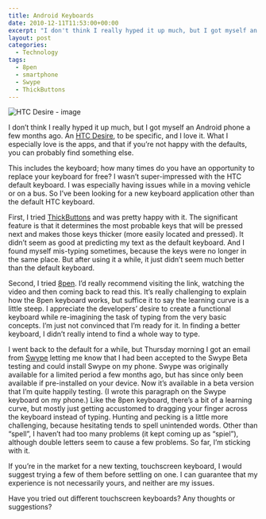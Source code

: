 ```yaml
---
title: Android Keyboards
date: 2010-12-11T11:53:00+00:00
excerpt: "I don't think I really hyped it up much, but I got myself an Android phone a few months ago. An HTC Desire, to be"
layout: post
categories:
  - Technology
tags:
  - 8pen
  - smartphone
  - Swype
  - ThickButtons
---
```

<img class="alignleft" title="HTC Desire" src="https://dv8b8dkxht4vb.cloudfront.net/img/htc-desire.jpg" alt="HTC Desire - image" />

I don’t think I really hyped it up much, but I got myself an Android phone a few months ago. An [HTC Desire](http://www.htc.com/www/product/desire/overview.html), to be specific, and I love it. What I especially love is the apps, and that if you’re not happy with the defaults, you can probably find something else.

This includes the keyboard; how many times do you have an opportunity to replace your keyboard for free? I wasn’t super-impressed with the HTC default keyboard. I was especially having issues while in a moving vehicle or on a bus. So I’ve been looking for a new keyboard application other than the default HTC keyboard.

First, I tried [ThickButtons](http://www.thickbuttons.com/) and was pretty happy with it. The significant feature is that it determines the most probable keys that will be pressed next and makes those keys thicker (more easily located and pressed). It didn’t seem as good at predicting my text as the default keyboard. And I found myself mis-typing sometimes, because the keys were no longer in the same place. But after using it a while, it just didn’t seem much better than the default keyboard.

Second, I tried [8pen](http://www.the8pen.com/). I’d really recommend visiting the link, watching the video and then coming back to read this. It’s really challenging to explain how the 8pen keyboard works, but suffice it to say the learning curve is a little steep. I appreciate the developers’ desire to create a functional keyboard while re-imagining the task of typing from the very basic concepts. I’m just not convinced that I’m ready for it. In finding a better keyboard, I didn&#8217;t really intend to find a whole way to type.

I went back to the default for a while, but Thursday morning I got an email from [Swype](http://swypeinc.com/) letting me know that I had been accepted to the Swype Beta testing and could install Swype on my phone. Swype was originally available for a limited period a few months ago, but has since only been available if pre-installed on your device. Now it’s available in a beta version that I’m quite happily testing. (I wrote this paragraph on the Swype keyboard on my phone.) Like the 8pen keyboard, there’s a bit of a learning curve, but mostly just getting accustomed to dragging your finger across the keyboard instead of typing. Hunting and pecking is a little more challenging, because hesitating tends to spell unintended words. Other than “spell”, I haven’t had too many problems (it kept coming up as “spiel”), although double letters seem to cause a few problems. So far, I’m sticking with it.

If you’re in the market for a new texting, touchscreen keyboard, I would suggest trying a few of them before settling on one. I can guarantee that my experience is not necessarily yours, and neither are my issues.

Have you tried out different touchscreen keyboards? Any thoughts or suggestions?